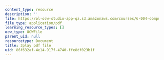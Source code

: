 ```yaml
---
content_type: resource
description: ''
file: https://ol-ocw-studio-app-qa.s3.amazonaws.com/courses/6-004-computation-structures-spring-2017/86f632af4e14917f4740ffe8df023b1f_WXlcxHX0R_Y.pdf
file_type: application/pdf
learning_resource_types: []
ocw_type: OCWFile
parent_uid: null
resourcetype: Document
title: 3play pdf file
uid: 86f632af-4e14-917f-4740-ffe8df023b1f
---
```

